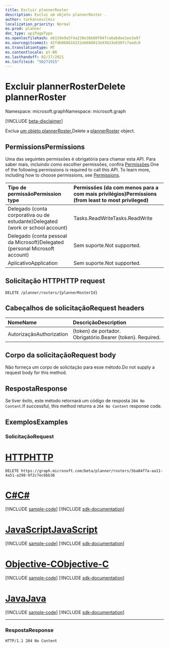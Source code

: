 ```yaml
---
title: Excluir plannerRoster
description: Exclui um objeto plannerRoster .
author: tarkansevilmis
localization_priority: Normal
ms.prod: planner
doc_type: apiPageType
ms.openlocfilehash: e6159e9a5f4a230e3bb60f04fca6abdee1ee3a97
ms.sourcegitcommit: 42fdb068616222eb6b0813e93b33e830fc7eedc0
ms.translationtype: MT
ms.contentlocale: pt-BR
ms.lasthandoff: 02/17/2021
ms.locfileid: "50271915"
---
```

# <a name="delete-plannerroster"></a><span data-ttu-id="48e70-103">Excluir plannerRoster</span><span class="sxs-lookup"><span data-stu-id="48e70-103">Delete plannerRoster</span></span>
<span data-ttu-id="48e70-104">Namespace: microsoft.graph</span><span class="sxs-lookup"><span data-stu-id="48e70-104">Namespace: microsoft.graph</span></span>

[!INCLUDE [beta-disclaimer](../../includes/beta-disclaimer.md)]

<span data-ttu-id="48e70-105">Exclua [um objeto plannerRoster.](../resources/plannerroster.md)</span><span class="sxs-lookup"><span data-stu-id="48e70-105">Delete a [plannerRoster](../resources/plannerroster.md) object.</span></span>

## <a name="permissions"></a><span data-ttu-id="48e70-106">Permissions</span><span class="sxs-lookup"><span data-stu-id="48e70-106">Permissions</span></span>
<span data-ttu-id="48e70-p101">Uma das seguintes permissões é obrigatória para chamar esta API. Para saber mais, incluindo como escolher permissões, confira [Permissões](/graph/permissions-reference).</span><span class="sxs-lookup"><span data-stu-id="48e70-p101">One of the following permissions is required to call this API. To learn more, including how to choose permissions, see [Permissions](/graph/permissions-reference).</span></span>

|<span data-ttu-id="48e70-109">Tipo de permissão</span><span class="sxs-lookup"><span data-stu-id="48e70-109">Permission type</span></span>|<span data-ttu-id="48e70-110">Permissões (da com menos para a com mais privilégios)</span><span class="sxs-lookup"><span data-stu-id="48e70-110">Permissions (from least to most privileged)</span></span>|
|:---|:---|
|<span data-ttu-id="48e70-111">Delegado (conta corporativa ou de estudante)</span><span class="sxs-lookup"><span data-stu-id="48e70-111">Delegated (work or school account)</span></span>|<span data-ttu-id="48e70-112">Tasks.ReadWrite</span><span class="sxs-lookup"><span data-stu-id="48e70-112">Tasks.ReadWrite</span></span>|
|<span data-ttu-id="48e70-113">Delegado (conta pessoal da Microsoft)</span><span class="sxs-lookup"><span data-stu-id="48e70-113">Delegated (personal Microsoft account)</span></span>|<span data-ttu-id="48e70-114">Sem suporte.</span><span class="sxs-lookup"><span data-stu-id="48e70-114">Not supported.</span></span>|
|<span data-ttu-id="48e70-115">Aplicativo</span><span class="sxs-lookup"><span data-stu-id="48e70-115">Application</span></span>|<span data-ttu-id="48e70-116">Sem suporte.</span><span class="sxs-lookup"><span data-stu-id="48e70-116">Not supported.</span></span>|

## <a name="http-request"></a><span data-ttu-id="48e70-117">Solicitação HTTP</span><span class="sxs-lookup"><span data-stu-id="48e70-117">HTTP request</span></span>

<!-- {
  "blockType": "ignored"
}
-->
``` http
DELETE /planner/rosters/{plannerRosterId}
```

## <a name="request-headers"></a><span data-ttu-id="48e70-118">Cabeçalhos de solicitação</span><span class="sxs-lookup"><span data-stu-id="48e70-118">Request headers</span></span>
|<span data-ttu-id="48e70-119">Nome</span><span class="sxs-lookup"><span data-stu-id="48e70-119">Name</span></span>|<span data-ttu-id="48e70-120">Descrição</span><span class="sxs-lookup"><span data-stu-id="48e70-120">Description</span></span>|
|:---|:---|
|<span data-ttu-id="48e70-121">Autorização</span><span class="sxs-lookup"><span data-stu-id="48e70-121">Authorization</span></span>|<span data-ttu-id="48e70-p102">{token} de portador. Obrigatório.</span><span class="sxs-lookup"><span data-stu-id="48e70-p102">Bearer {token}. Required.</span></span>|

## <a name="request-body"></a><span data-ttu-id="48e70-124">Corpo da solicitação</span><span class="sxs-lookup"><span data-stu-id="48e70-124">Request body</span></span>
<span data-ttu-id="48e70-125">Não forneça um corpo de solicitação para esse método.</span><span class="sxs-lookup"><span data-stu-id="48e70-125">Do not supply a request body for this method.</span></span>

## <a name="response"></a><span data-ttu-id="48e70-126">Resposta</span><span class="sxs-lookup"><span data-stu-id="48e70-126">Response</span></span>

<span data-ttu-id="48e70-127">Se tiver êxito, este método retornará um código de resposta `204 No Content`.</span><span class="sxs-lookup"><span data-stu-id="48e70-127">If successful, this method returns a `204 No Content` response code.</span></span>

## <a name="examples"></a><span data-ttu-id="48e70-128">Exemplos</span><span class="sxs-lookup"><span data-stu-id="48e70-128">Examples</span></span>

### <a name="request"></a><span data-ttu-id="48e70-129">Solicitação</span><span class="sxs-lookup"><span data-stu-id="48e70-129">Request</span></span>

# <a name="http"></a>[<span data-ttu-id="48e70-130">HTTP</span><span class="sxs-lookup"><span data-stu-id="48e70-130">HTTP</span></span>](#tab/http)
<!-- {
  "blockType": "request",
  "name": "delete_plannerroster"
}
-->
``` http
DELETE https://graph.microsoft.com/beta/planner/rosters/5ba84f7a-aa11-4a51-a298-9f2c7ec6bb38
```
# <a name="c"></a>[<span data-ttu-id="48e70-131">C#</span><span class="sxs-lookup"><span data-stu-id="48e70-131">C#</span></span>](#tab/csharp)
[!INCLUDE [sample-code](../includes/snippets/csharp/delete-plannerroster-csharp-snippets.md)]
[!INCLUDE [sdk-documentation](../includes/snippets/snippets-sdk-documentation-link.md)]

# <a name="javascript"></a>[<span data-ttu-id="48e70-132">JavaScript</span><span class="sxs-lookup"><span data-stu-id="48e70-132">JavaScript</span></span>](#tab/javascript)
[!INCLUDE [sample-code](../includes/snippets/javascript/delete-plannerroster-javascript-snippets.md)]
[!INCLUDE [sdk-documentation](../includes/snippets/snippets-sdk-documentation-link.md)]

# <a name="objective-c"></a>[<span data-ttu-id="48e70-133">Objective-C</span><span class="sxs-lookup"><span data-stu-id="48e70-133">Objective-C</span></span>](#tab/objc)
[!INCLUDE [sample-code](../includes/snippets/objc/delete-plannerroster-objc-snippets.md)]
[!INCLUDE [sdk-documentation](../includes/snippets/snippets-sdk-documentation-link.md)]

# <a name="java"></a>[<span data-ttu-id="48e70-134">Java</span><span class="sxs-lookup"><span data-stu-id="48e70-134">Java</span></span>](#tab/java)
[!INCLUDE [sample-code](../includes/snippets/java/delete-plannerroster-java-snippets.md)]
[!INCLUDE [sdk-documentation](../includes/snippets/snippets-sdk-documentation-link.md)]

---



### <a name="response"></a><span data-ttu-id="48e70-135">Resposta</span><span class="sxs-lookup"><span data-stu-id="48e70-135">Response</span></span>
<!-- {
  "blockType": "response",
  "truncated": true
}
-->
``` http
HTTP/1.1 204 No Content
```

